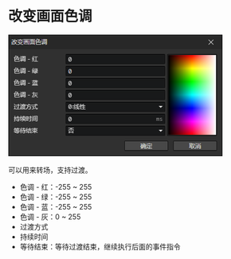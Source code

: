 # 改变画面色调

![](img/tintScreen-1.png)

可以用来转场，支持过渡。

- 色调 - 红：-255 ~ 255
- 色调 - 绿：-255 ~ 255
- 色调 - 蓝：-255 ~ 255
- 色调 - 灰：0 ~ 255
- 过渡方式
- 持续时间
- 等待结束：等待过渡结束，继续执行后面的事件指令